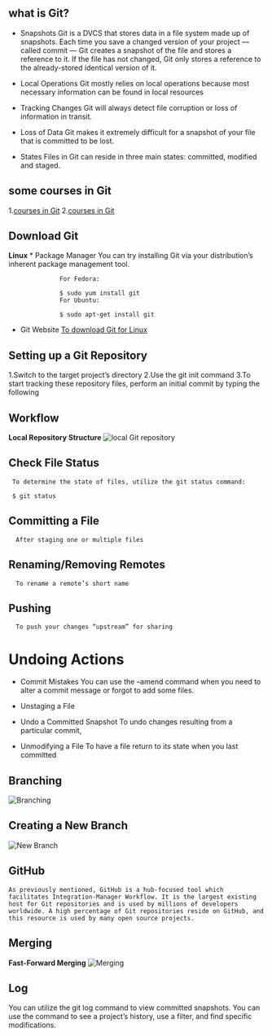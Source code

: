 ##  what is Git? ##
* Snapshots
       Git is a DVCS that stores data in a file system made up of snapshots. Each time you save a changed version of your project — called commit — Git creates a snapshot of the file and stores a reference to it. If the file has not changed, Git only stores a reference to the already-stored identical version of it.

* Local Operations
    Git mostly relies on local operations because most necessary information can be found in local resources
* Tracking Changes
     Git will always detect file corruption or loss of information in transit.
* Loss of Data
     Git makes it extremely difficult for a snapshot of your file that is committed to be lost.
* States
    Files in Git can reside in three main states: committed, modified and staged.
## some courses in Git ##
 1.[courses in Git](https://www.udemy.com/course/git-github-crash-course/)
 2.[courses in Git](https://www.udemy.com/course/git-and-github-bootcamp/)
## Download Git ##
   **Linux**
      * Package Manager
                 You can try installing Git via your distribution’s inherent package management tool.

                  For Fedora:

                  $ sudo yum install git
                  For Ubuntu:

                  $ sudo apt-get install git
     
      
   * Git Website
        [To download Git for Linux](http://git-scm.com/download/linux)
        
        
## Setting up a Git Repository ##  
   1.Switch to the target project’s directory
   2.Use the git init command
   3.To start tracking these repository files, perform an initial commit by typing the following
## Workflow ##
   **Local Repository Structure**
       ![ local Git repository ](https://blog.udemy.com/wp-content/uploads/2015/08/image036.png)
## Check File Status ##
     To determine the state of files, utilize the git status command:

     $ git status     
 ## Committing a File ##
      After staging one or multiple files
## Renaming/Removing Remotes ##
      To rename a remote’s short name   
## Pushing ##
      To push your changes “upstream” for sharing
# Undoing Actions #
  * Commit Mistakes
      You can use the –amend command when you need to alter a commit message or forgot to add some files.
  * Unstaging a File
  
  * Undo a Committed Snapshot
     To undo changes resulting from a particular commit,
  * Unmodifying a File
     To have a file return to its state when you last committed
## Branching ##
   ![Branching](https://blog.udemy.com/wp-content/uploads/2015/08/image016.png)
## Creating a New Branch ##
  ![New Branch](https://blog.udemy.com/wp-content/uploads/2015/08/image027.png)
## GitHub ##  
    As previously mentioned, GitHub is a hub-focused tool which facilitates Integration-Manager Workflow. It is the largest existing host for Git repositories and is used by millions of developers worldwide. A high percentage of Git repositories reside on GitHub, and this resource is used by many open source projects.
## Merging ##
**Fast-Forward Merging**
![Merging](https://blog.udemy.com/wp-content/uploads/2015/08/image054.png)
## Log ##
   You can utilize the git log command to view committed snapshots. 
   You can use the command to see a project’s history, use a filter, and find specific modifications.
